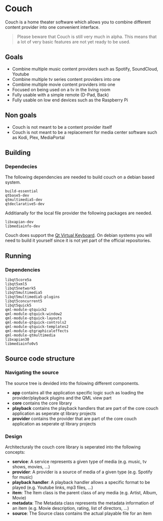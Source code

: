 # Couch

Couch is a home theater software which allows you to combine different content provider into one convenient interface.

> Please beware that Couch is still very much in alpha. 
> This means that a lot of very basic features are not yet ready to be used.

## Goals

*   Combine multiple music content providers such as Spotify, SoundCloud, Youtube
*   Combine multiple tv series content providers into one
*   Combine multiple movie content providers into one
*   Focused on being used on a tv in the living room
*   Fully usable with a simple remote (D-Pad, Back)
*   Fully usable on low end devices such as the Raspberry Pi

## Non goals

*   Couch is not meant to be a content provider itself
*   Couch is not meant to be a replacement for media center software such as Kodi, Plex, MediaPortal

## Building

### Dependecies

The following dependencies are needed to build couch on a debian based system.

    build-essential
    qtbase5-dev
    qtmultimedia5-dev
    qtdeclarative5-dev

Additianally for the local file provider the following packages are needed.

    libxapian-dev
    libmediainfo-dev

Couch does support the [Qt Virtual Keyboard](http://doc.qt.io/qt-5/qtvirtualkeyboard-index.html). On debian systems you will need to build it yourself since it is not yet part of the official repositories.

## Running

### Dependencies

    libqt5core5a
    libqt5xml5
    libqt5network5
    libqt5multimedia5
    libqt5multimedia5-plugins
    libqt5concurrent5
    libqt5quick5
    qml-module-qtquick2
    qml-module-qtquick-window2
    qml-module-qtquick-layouts
    qml-module-qtquick-controls2
    qml-module-qtquick-templates2
    qml-module-qtgraphicaleffects
    qml-module-qtmultimedia
    libxapian30
    libmediainfo0v5

## Source code structure

### Navigating the source

The source tree is devided into the folowing different components.

* **app** contains all the application specific logic such as loading the provider/playback plugins and the QML view part
* **core** contains the core library
* **playback** contains the playback handlers that are part of the core couch application as seperate qt library projects
* **provider** contains the provider that are part of the core couch application as seperate qt library projects

### Design

Architecturaly the couch core library is seperated into the following concepts:

* **service**: A service represents a given type of media (e.g. music, tv shows, movies, ...)
* **provider**: A provider is a source of media of a given type (e.g. Spotify for music)
* **playback handler**: A playback handler allows a specific format to be played (e.g. Youtube links, mp3 files, ...)
* **item**: The Item class is the parent class of any media (e.g. Artist, Album, Movie)
* **metadata**: The Metadata class represents the metadata information of an item (e.g. Movie description, rating, list of directors, ...)
* **source**: The Source class contains the actual playable file for an item
